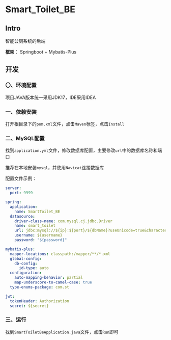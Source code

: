# Smart_Toilet_BE

## Intro

智能公厕系统的后端

**框架**： Springboot + Mybatis-Plus

## 开发

### 〇、环境配置

项目JAVA版本统一采用JDK17，IDE采用IDEA

### 一、依赖安装

打开根目录下的`pom.xml`文件，点击`Maven`标签，点击`Install`

### 二、MySQL配置

找到`application.yml`文件，修改数据库配置，主要修改`url`中的数据库名称和端口

推荐在本地安装`mysql`，并使用`Navicat`连接数据库

配置文件示例：

```yml
server:
  port: 9999

spring:
  application:
    name: SmartToilet_BE
  datasource:
    driver-class-name: com.mysql.cj.jdbc.Driver
    name: smart_toilet
    url: jdbc:mysql://${ip}:${port}/${dbName}?useUnicode=true&characterEncoding=UTF-8&zeroDateTimeBehavior=convertToNull&allowMultiQueries=true
    username: ${username}
    password: "${password}"

mybatis-plus:
  mapper-locations: classpath:/mapper/**/*.xml
  global-config:
    db-config:
      id-type: auto
  configuration:
    auto-mapping-behavior: partial
    map-underscore-to-camel-case: true
  type-enums-package: com.st

jwt:
  tokenHeader: Authorization
  secret: ${secret}
```

### 三、运行

找到`SmartToiletBeApplication.java`文件，点击`Run`即可
